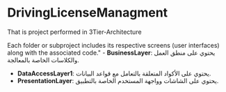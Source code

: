 # DrivingLicenseManagment
That is project performed in 3Tier-Architecture

Each folder or subproject includes its respective screens (user interfaces) along with the associated code."                                                            - **BusinessLayer**: يحتوي على منطق العمل والكلاسات الخاصة بالمعالجة.  
- **DataAccessLayer1**: يحتوي على الأكواد المتعلقة بالتعامل مع قواعد البيانات.  
- **PresentationLayer**: يحتوي على الشاشات وواجهة المستخدم الخاصة بالتطبيق.  
